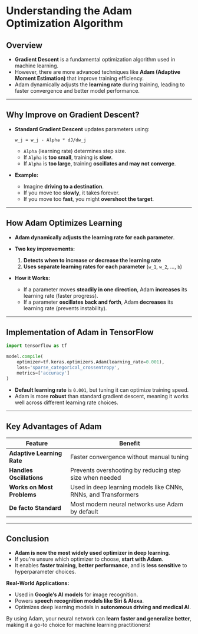 # Understanding the Adam Optimization Algorithm

## Overview
- **Gradient Descent** is a fundamental optimization algorithm used in machine learning.
- However, there are more advanced techniques like **Adam (Adaptive Moment Estimation)** that improve training efficiency.
- Adam dynamically adjusts the **learning rate** during training, leading to faster convergence and better model performance.

---

## Why Improve on Gradient Descent?
- **Standard Gradient Descent** updates parameters using:
  ```
  w_j = w_j - Alpha * dJ/dw_j
  ```
  - `Alpha` (learning rate) determines step size.
  - If `Alpha` is **too small**, training is **slow**.
  - If `Alpha` is **too large**, training **oscillates and may not converge**.

- **Example:**
  - Imagine **driving to a destination**.
  - If you move too **slowly**, it takes forever.
  - If you move too **fast**, you might **overshoot the target**.

---

## How Adam Optimizes Learning
- **Adam dynamically adjusts the learning rate for each parameter**.
- **Two key improvements:**
  1. **Detects when to increase or decrease the learning rate**
  2. **Uses separate learning rates for each parameter** (`w_1`, `w_2`, ..., `b`)

- **How it Works:**
  - If a parameter moves **steadily in one direction**, Adam **increases** its learning rate (faster progress).
  - If a parameter **oscillates back and forth**, Adam **decreases** its learning rate (prevents instability).

---

## Implementation of Adam in TensorFlow
```python
import tensorflow as tf

model.compile(
    optimizer=tf.keras.optimizers.Adam(learning_rate=0.001),
    loss='sparse_categorical_crossentropy',
    metrics=['accuracy']
)
```
- **Default learning rate** is `0.001`, but tuning it can optimize training speed.
- Adam is more **robust** than standard gradient descent, meaning it works well across different learning rate choices.

---

## Key Advantages of Adam
| Feature | Benefit |
|---------|---------|
| **Adaptive Learning Rate** | Faster convergence without manual tuning |
| **Handles Oscillations** | Prevents overshooting by reducing step size when needed |
| **Works on Most Problems** | Used in deep learning models like CNNs, RNNs, and Transformers |
| **De facto Standard** | Most modern neural networks use Adam by default |

---

## Conclusion
- **Adam is now the most widely used optimizer in deep learning**.
- If you're unsure which optimizer to choose, **start with Adam**.
- It enables **faster training**, **better performance**, and is **less sensitive** to hyperparameter choices.

**Real-World Applications:**
- Used in **Google’s AI models** for image recognition.
- Powers **speech recognition models like Siri & Alexa**.
- Optimizes deep learning models in **autonomous driving and medical AI**.

By using Adam, your neural network can **learn faster and generalize better**, making it a go-to choice for machine learning practitioners!

